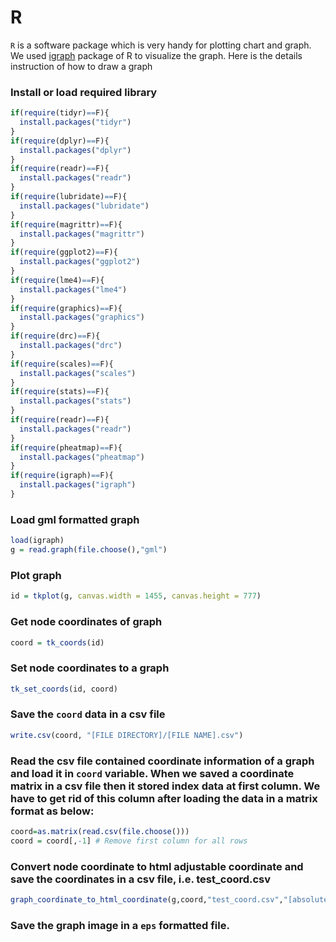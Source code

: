 R
==

`R` is a software package which is very handy for plotting chart and graph. We used [igraph](http://igraph.org/r/) package of R to visualize the graph. Here is the details instruction of how to draw a graph

### Install or load required library
```R
if(require(tidyr)==F){
  install.packages("tidyr")
}
if(require(dplyr)==F){
  install.packages("dplyr")
}
if(require(readr)==F){
  install.packages("readr")
}
if(require(lubridate)==F){
  install.packages("lubridate")
}
if(require(magrittr)==F){
  install.packages("magrittr")
}
if(require(ggplot2)==F){
  install.packages("ggplot2")
}
if(require(lme4)==F){
  install.packages("lme4")
}
if(require(graphics)==F){
  install.packages("graphics")
}
if(require(drc)==F){
  install.packages("drc")
}
if(require(scales)==F){
  install.packages("scales")
}
if(require(stats)==F){
  install.packages("stats")
}
if(require(readr)==F){
  install.packages("readr")
}
if(require(pheatmap)==F){
  install.packages("pheatmap")
}
if(require(igraph)==F){
  install.packages("igraph")
}
```

### Load gml formatted graph
```R
load(igraph)
g = read.graph(file.choose(),"gml")
```

### Plot graph
```R
id = tkplot(g, canvas.width = 1455, canvas.height = 777)
```

### Get node coordinates of graph
```R
coord = tk_coords(id)
```

### Set node coordinates to a graph
```R
tk_set_coords(id, coord)
```

### Save the `coord` data in a csv file
```R
write.csv(coord, "[FILE DIRECTORY]/[FILE NAME].csv")

```

### Read the csv file contained coordinate information of a graph and load it in `coord` variable. When we saved a coordinate matrix in a csv file then it stored index data at first column. We have to get rid of this column after loading the data in a matrix format as below:
```R
coord=as.matrix(read.csv(file.choose()))
coord = coord[,-1] # Remove first column for all rows
```

### Convert node coordinate to html adjustable coordinate and save the coordinates in a csv file, i.e. test_coord.csv
```R
graph_coordinate_to_html_coordinate(g,coord,"test_coord.csv","[absolute path of this file ending with '/']")
```

### Save the graph image in a `eps` formatted file.